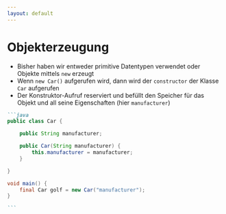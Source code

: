 ```yaml
---
layout: default
---
```


<Footer
    text="🎁 Objektorientierte Programmierung"
/>

# Objekterzeugung <SubHeading text="Constructor"/>

<div class="grid grid-cols-12 gap-6">
<div class="col-span-6">

- Bisher haben wir entweder primitive Datentypen verwendet oder Objekte mittels `new` erzeugt
- Wenn `new Car()` aufgerufen wird, dann wird der `constructor` der Klasse `Car` aufgerufen
- Der Konstruktor-Aufruf reserviert und befüllt den Speicher für das Objekt und all seine Eigenschaften (hier `manufacturer`)

</div>
<div class="col-span-6">

````md magic-move
```java
public class Car {

    public String manufacturer;

    public Car(String manufacturer) {
        this.manufacturer = manufacturer;
    }

}

void main() {
    final Car golf = new Car("manufacturer");
}

```
````

</div>
</div>

<PageNumber/>
